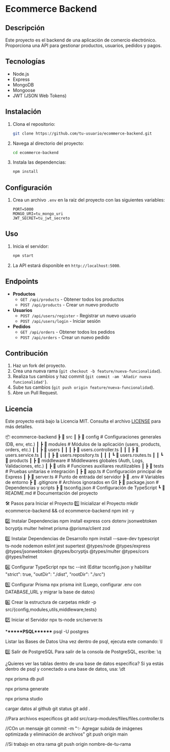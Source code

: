 # Ecommerce Backend

## Descripción

Este proyecto es el backend de una aplicación de comercio electrónico. Proporciona una API para gestionar productos, usuarios, pedidos y pagos.

## Tecnologías

- Node.js
- Express
- MongoDB
- Mongoose
- JWT (JSON Web Tokens)

## Instalación

1. Clona el repositorio:
    ```bash
    git clone https://github.com/tu-usuario/ecommerce-backend.git
    ```
2. Navega al directorio del proyecto:
    ```bash
    cd ecommerce-backend
    ```
3. Instala las dependencias:
    ```bash
    npm install
    ```

## Configuración

1. Crea un archivo `.env` en la raíz del proyecto con las siguientes variables:
    ```
    PORT=5000
    MONGO_URI=tu_mongo_uri
    JWT_SECRET=tu_jwt_secreto
    ```

## Uso

1. Inicia el servidor:
    ```bash
    npm start
    ```
2. La API estará disponible en `http://localhost:5000`.

## Endpoints

- **Productos**
    - `GET /api/products` - Obtener todos los productos
    - `POST /api/products` - Crear un nuevo producto
- **Usuarios**
    - `POST /api/users/register` - Registrar un nuevo usuario
    - `POST /api/users/login` - Iniciar sesión
- **Pedidos**
    - `GET /api/orders` - Obtener todos los pedidos
    - `POST /api/orders` - Crear un nuevo pedido

## Contribución

1. Haz un fork del proyecto.
2. Crea una nueva rama (`git checkout -b feature/nueva-funcionalidad`).
3. Realiza tus cambios y haz commit (`git commit -am 'Añadir nueva funcionalidad'`).
4. Sube tus cambios (`git push origin feature/nueva-funcionalidad`).
5. Abre un Pull Request.

## Licencia

Este proyecto está bajo la Licencia MIT. Consulta el archivo [LICENSE](LICENSE) para más detalles.

📦 ecommerce-backend
┣ 📂 src
┃ ┣ 📂 config # Configuraciones generales (DB, env, etc.)
┃ ┣ 📂 modules # Módulos de la aplicación (users, products, orders, etc.)
┃ ┃ ┣ 📂 users
┃ ┃ ┃ ┣ 📜 users.controller.ts
┃ ┃ ┃ ┣ 📜 users.service.ts
┃ ┃ ┃ ┣ 📜 users.repository.ts
┃ ┃ ┃ ┗ 📜 users.routes.ts
┃ ┃ ┗ 📂 products
┃ ┣ 📂 middleware # Middlewares globales (Auth, Logs, Validaciones, etc.)
┃ ┣ 📂 utils # Funciones auxiliares reutilizables
┃ ┣ 📂 tests # Pruebas unitarias e integración
┃ ┣ 📜 app.ts # Configuración principal de Express
┃ ┣ 📜 server.ts # Punto de entrada del servidor
┣ 📜 .env # Variables de entorno
┣ 📜 .gitignore # Archivos ignorados en Git
┣ 📜 package.json # Dependencias y scripts
┣ 📜 tsconfig.json # Configuración de TypeScript
┗ 📜 README.md # Documentación del proyecto

🛠️ Pasos para Iniciar el Proyecto
1️⃣ Inicializar el Proyecto
mkdir ecommerce-backend && cd ecommerce-backend
npm init -y

2️⃣ Instalar Dependencias
npm install express cors dotenv jsonwebtoken bcryptjs multer helmet prisma @prisma/client zod

3️⃣ Instalar Dependencias de Desarrollo
npm install --save-dev typescript ts-node nodemon eslint jest supertest @types/node @types/express @types/jsonwebtoken @types/bcryptjs @types/multer @types/cors @types/helmet

4️⃣ Configurar TypeScript
npx tsc --init
(Editar tsconfig.json y habilitar "strict": true, "outDir": "./dist", "rootDir": "./src")

5️⃣ Configurar Prisma
npx prisma init
(Luego, configurar .env con DATABASE_URL y migrar la base de datos)

6️⃣ Crear la estructura de carpetas
mkdir -p src/{config,modules,utils,middleware,tests}

7️⃣ Iniciar el Servidor
npx ts-node src/server.ts

\***\*\*\*\*\***PSQL\***\*\*\*\*\***
psql -U postgres

Listar las Bases de Datos
Una vez dentro de psql, ejecuta este comando:
\l

3️⃣ Salir de PostgreSQL
Para salir de la consola de PostgreSQL, escribe:
\q

¿Quieres ver las tablas dentro de una base de datos específica? Si ya estás dentro de psql y conectado a una base de datos, usa:
\dt

npx prisma db pull

npx prisma generate

npx prisma studio

cargar datos al github
git status
git add .

//Para archivos especificos
git add src/carp-modules/files/files.controller.ts

//COn un mensaje
git commit -m "✨ Agregar subida de imágenes optimizada y eliminación de archivos"
git push origin main

//Si trabajo en otra rama
git push origin nombre-de-tu-rama
